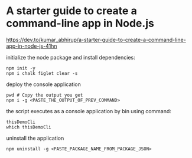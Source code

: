 
# A starter guide to create a command-line app in Node.js

https://dev.to/kumar_abhirup/a-starter-guide-to-create-a-command-line-app-in-node-js-41hn

initialize the node package and install dependencies:
```
npm init -y
npm i chalk figlet clear -s
```
deploy the console application
```
pwd # Copy the output you get
npm i -g <PASTE_THE_OUTPUT_OF_PREV_COMMAND>
```
the script executes as a console application by bin using command:
```
thisDemoCli
which thisDemoCli
```
uninstall the application
```
npm uninstall -g <PASTE_PACKAGE_NAME_FROM_PACKAGE_JSON>
```

